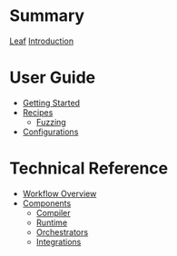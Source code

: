 # Summary

[Leaf](./leaf.md)
[Introduction](./intro.md)

# User Guide

- [Getting Started](./user_guide/getting_started.md)
- [Recipes](./user_guide/recipes/section.md)
    - [Fuzzing](./user_guide/recipes/fuzzing.md)
- [Configurations](./user_guide/configs.md)

# Technical Reference
- [Workflow Overview]()
- [Components]()
    - [Compiler]()
    - [Runtime]()
    - [Orchestrators]()
    - [Integrations]()